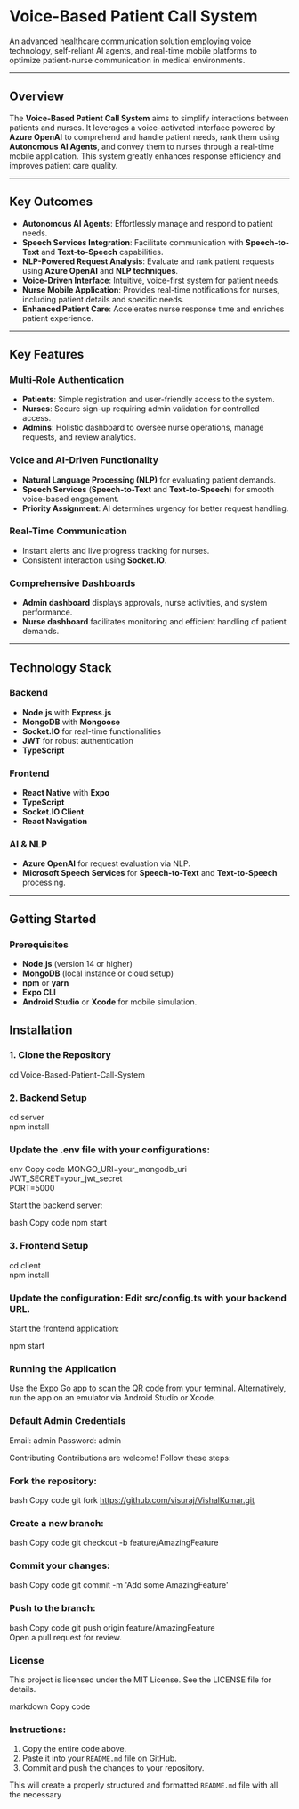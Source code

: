 # Voice-Based Patient Call System  
An advanced healthcare communication solution employing voice technology, self-reliant AI agents, and real-time mobile platforms to optimize patient-nurse communication in medical environments.  

---

## Overview  
The **Voice-Based Patient Call System** aims to simplify interactions between patients and nurses. It leverages a voice-activated interface powered by **Azure OpenAI** to comprehend and handle patient needs, rank them using **Autonomous AI Agents**, and convey them to nurses through a real-time mobile application. This system greatly enhances response efficiency and improves patient care quality.  

---

## Key Outcomes  
- **Autonomous AI Agents**: Effortlessly manage and respond to patient needs.  
- **Speech Services Integration**: Facilitate communication with **Speech-to-Text** and **Text-to-Speech** capabilities.  
- **NLP-Powered Request Analysis**: Evaluate and rank patient requests using **Azure OpenAI** and **NLP techniques**.  
- **Voice-Driven Interface**: Intuitive, voice-first system for patient needs.  
- **Nurse Mobile Application**: Provides real-time notifications for nurses, including patient details and specific needs.  
- **Enhanced Patient Care**: Accelerates nurse response time and enriches patient experience.  

---

## Key Features  

### Multi-Role Authentication  
- **Patients**: Simple registration and user-friendly access to the system.  
- **Nurses**: Secure sign-up requiring admin validation for controlled access.  
- **Admins**: Holistic dashboard to oversee nurse operations, manage requests, and review analytics.  

### Voice and AI-Driven Functionality  
- **Natural Language Processing (NLP)** for evaluating patient demands.  
- **Speech Services** (**Speech-to-Text** and **Text-to-Speech**) for smooth voice-based engagement.  
- **Priority Assignment**: AI determines urgency for better request handling.  

### Real-Time Communication  
- Instant alerts and live progress tracking for nurses.  
- Consistent interaction using **Socket.IO**.  

### Comprehensive Dashboards  
- **Admin dashboard** displays approvals, nurse activities, and system performance.  
- **Nurse dashboard** facilitates monitoring and efficient handling of patient demands.  

---

## Technology Stack  

### Backend  
- **Node.js** with **Express.js**  
- **MongoDB** with **Mongoose**  
- **Socket.IO** for real-time functionalities  
- **JWT** for robust authentication  
- **TypeScript**  

### Frontend  
- **React Native** with **Expo**  
- **TypeScript**  
- **Socket.IO Client**  
- **React Navigation**  

### AI & NLP  
- **Azure OpenAI** for request evaluation via NLP.  
- **Microsoft Speech Services** for **Speech-to-Text** and **Text-to-Speech** processing.  

---

## Getting Started  

### Prerequisites  
- **Node.js** (version 14 or higher)  
- **MongoDB** (local instance or cloud setup)  
- **npm** or **yarn**  
- **Expo CLI**  
- **Android Studio** or **Xcode** for mobile simulation.


## Installation  

### 1. Clone the Repository  

cd Voice-Based-Patient-Call-System



### 2. Backend Setup

cd server  
npm install  




### Update the .env file with your configurations:

env
Copy code
MONGO_URI=your_mongodb_uri  
JWT_SECRET=your_jwt_secret  
PORT=5000

Start the backend server:

bash
Copy code
npm start  

### 3. Frontend Setup
cd client  
npm install  

### Update the configuration: Edit src/config.ts with your backend URL.
Start the frontend application:

npm start

### Running the Application

Use the Expo Go app to scan the QR code from your terminal.
Alternatively, run the app on an emulator via Android Studio or Xcode.

### Default Admin Credentials

Email: admin
Password: admin



Contributing
Contributions are welcome! Follow these steps:

### Fork the repository:
bash
Copy code
git fork https://github.com/visuraj/VishalKumar.git

### Create a new branch:
bash
Copy code
git checkout -b feature/AmazingFeature 

### Commit your changes:
bash
Copy code
git commit -m 'Add some AmazingFeature'  

### Push to the branch:
bash
Copy code
git push origin feature/AmazingFeature  
Open a pull request for review.


### License

This project is licensed under the MIT License. See the LICENSE file for details.

markdown
Copy code

### Instructions:
1. Copy the entire code above.
2. Paste it into your `README.md` file on GitHub.
3. Commit and push the changes to your repository.

This will create a properly structured and formatted `README.md` file with all the necessary







